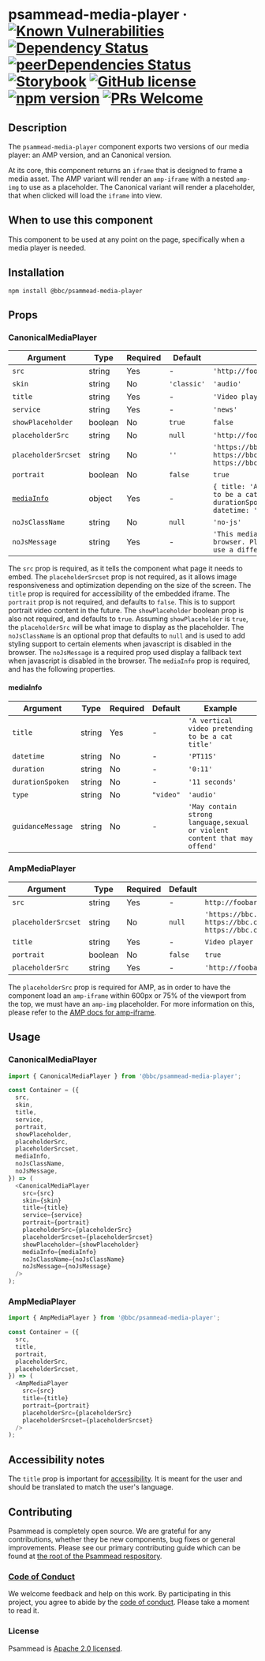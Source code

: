 # psammead-media-player &middot; [![Known Vulnerabilities](https://snyk.io/test/github/bbc/psammead/badge.svg?targetFile=packages%2Fcomponents%2Fpsammead-brand%2Fpackage.json)](https://snyk.io/test/github/bbc/psammead?targetFile=packages%2Fcomponents%2Fpsammead-brand%2Fpackage.json) [![Dependency Status](https://david-dm.org/bbc/psammead.svg?path=packages/components/psammead-media-player)](https://david-dm.org/bbc/psammead?path=packages/components/psammead-media-player) [![peerDependencies Status](https://david-dm.org/bbc/psammead/peer-status.svg?path=packages/components/psammead-media-player)](https://david-dm.org/bbc/psammead?path=packages/components/psammead-media-player&type=peer) [![Storybook](https://raw.githubusercontent.com/storybooks/brand/master/badge/badge-storybook.svg?sanitize=true)](https://bbc.github.io/psammead/?path=/story/brand--default) [![GitHub license](https://img.shields.io/badge/license-Apache%202.0-blue.svg)](https://github.com/bbc/psammead/blob/latest/LICENSE) [![npm version](https://img.shields.io/npm/v/@bbc/psammead-media-player.svg)](https://www.npmjs.com/package/@bbc/psammead-media-player) [![PRs Welcome](https://img.shields.io/badge/PRs-welcome-brightgreen.svg)](https://github.com/bbc/psammead/blob/latest/CONTRIBUTING.md)

## Description

The `psammead-media-player` component exports two versions of our media player: an AMP version, and an Canonical version.

At its core, this component returns an `iframe` that is designed to frame a media asset.
The AMP variant will render an `amp-iframe` with a nested `amp-img` to use as a placeholder.
The Canonical variant will render a placeholder, that when clicked will load the `iframe` into view.

## When to use this component

This component to be used at any point on the page, specifically when a media player is needed.

## Installation

`npm install @bbc/psammead-media-player`

## Props

### CanonicalMediaPlayer

| Argument                  | Type    | Required | Default     | Example                                                                                                                                     |
| ------------------------- | ------- | -------- | ----------- | ------------------------------------------------------------------------------------------------------------------------------------------- |
| `src`                     | string  | Yes      | -           | `'http://foobar.com/embeddable_endpoint'`                                                                                                   |
| `skin`                    | string  | No       | `'classic'` | `'audio'`                                                                                                                                   |
| `title`                   | string  | Yes      | -           | `'Video player'`                                                                                                                            |
| `service`                 | string  | Yes      | -           | `'news'`                                                                                                                                    |
| `showPlaceholder`         | boolean | No       | `true`      | `false`                                                                                                                                     |
| `placeholderSrc`          | string  | No       | `null`      | `'http://foobar.com/placeholder.png'`                                                                                                       |
| `placeholderSrcset`       | string  | No       | `''`        | `'https://bbc.com/300/cat.jpg 300w, https://bbc.com/450/cat.jpg 450w, https://bbc.com/600/cat.jpg 600w'`                                    |
| `portrait`                | boolean | No       | `false`     | `true`                                                                                                                                      |
| [`mediaInfo`](#mediaInfo) | object  | Yes      | -           | `{ title: 'A vertical video pretending to be a cat title', duration: '2:30', durationSpoken: '2 minutes 11 seconds', datetime: 'PT2M30S' }` |
| `noJsClassName`           | string  | No       | `null`      | `'no-js'`                                                                                                                                   |
| `noJsMessage`             | string  | Yes      | -           | `'This media cannot play in your browser. Please enable Javascript or use a different browser.'`                                            |

The `src` prop is required, as it tells the component what page it needs to embed.
The `placeholderSrcset` prop is not required, as it allows image responsiveness and optimization depending on the size of the screen.
The `title` prop is required for accessibility of the embedded iframe.
The `portrait` prop is not required, and defaults to `false`. This is to support portrait video content in the future.
The `showPlaceholder` boolean prop is also not required, and defaults to `true`.
Assuming `showPlaceholder` is `true`, the `placeholderSrc` will be what image to display as the placeholder.
The `noJsClassName` is an optional prop that defaults to `null` and is used to add styling support to certain elements when javascript is disabled in the browser.
The `noJsMessage` is a required prop used display a fallback text when javascript is disabled in the browser.
The `mediaInfo` prop is required, and has the following properties.

#### mediaInfo

| Argument          | Type   | Required | Default   | Example                                                                   |
| ----------------- | ------ | -------- | --------- | ------------------------------------------------------------------------- |
| `title`           | string | Yes      | -         | `'A vertical video pretending to be a cat title'`                         |
| `datetime`        | string | No       | -         | `'PT11S'`                                                                 |
| `duration`        | string | No       | -         | `'0:11'`                                                                  |
| `durationSpoken`  | string | No       | -         | `'11 seconds'`                                                            |
| `type`            | string | No       | `"video"` | `'audio'`                                                                 |
| `guidanceMessage` | string | No       | -         | `'May contain strong language,sexual or violent content that may offend'` |

### AmpMediaPlayer

| Argument            | Type    | Required | Default | Example                                                                                                  |
| ------------------- | ------- | -------- | ------- | -------------------------------------------------------------------------------------------------------- |
| `src`               | string  | Yes      | -       | `http://foobar.com/embeddable_endpoint`                                                                  |
| `placeholderSrcset` | string  | No       | `null`  | `'https://bbc.com/300/cat.jpg 300w, https://bbc.com/450/cat.jpg 450w, https://bbc.com/600/cat.jpg 600w'` |
| `title`             | string  | Yes      | -       | `Video player`                                                                                           |
| `portrait`          | boolean | No       | `false` | `true`                                                                                                   |
| `placeholderSrc`    | string  | Yes      | -       | `'http://foobar.com/placeholder.png'`                                                                    |

The `placeholderSrc` prop is required for AMP, as in order to have the component load an `amp-iframe` within 600px or 75% of the viewport from the top, we must have an `amp-img` placeholder. For more information on this, please refer to the [AMP docs for amp-iframe](https://amp.dev/documentation/components/amp-iframe/).

## Usage

### CanonicalMediaPlayer

```js
import { CanonicalMediaPlayer } from '@bbc/psammead-media-player';

const Container = ({
  src,
  skin,
  title,
  service,
  portrait,
  showPlaceholder,
  placeholderSrc,
  placeholderSrcset,
  mediaInfo,
  noJsClassName,
  noJsMessage,
}) => (
  <CanonicalMediaPlayer
    src={src}
    skin={skin}
    title={title}
    service={service}
    portrait={portrait}
    placeholderSrc={placeholderSrc}
    placeholderSrcset={placeholderSrcset}
    showPlaceholder={showPlaceholder}
    mediaInfo={mediaInfo}
    noJsClassName={noJsClassName}
    noJsMessage={noJsMessage}
  />
);
```

### AmpMediaPlayer

```js
import { AmpMediaPlayer } from '@bbc/psammead-media-player';

const Container = ({
  src,
  title,
  portrait,
  placeholderSrc,
  placeholderSrcset,
}) => (
  <AmpMediaPlayer
    src={src}
    title={title}
    portrait={portrait}
    placeholderSrc={placeholderSrc}
    placeholderSrcset={placeholderSrcset}
  />
);
```

## Accessibility notes

The `title` prop is important for [accessibility](https://www.w3.org/TR/WCAG20-TECHS/H64.html). It is meant for the user and should be translated to match the user's language.

## Contributing

Psammead is completely open source. We are grateful for any contributions, whether they be new components, bug fixes or general improvements. Please see our primary contributing guide which can be found at [the root of the Psammead respository](https://github.com/bbc/psammead/blob/latest/CONTRIBUTING.md).

### [Code of Conduct](https://github.com/bbc/psammead/blob/latest/CODE_OF_CONDUCT.md)

We welcome feedback and help on this work. By participating in this project, you agree to abide by the [code of conduct](https://github.com/bbc/psammead/blob/latest/CODE_OF_CONDUCT.md). Please take a moment to read it.

### License

Psammead is [Apache 2.0 licensed](https://github.com/bbc/psammead/blob/latest/LICENSE).
